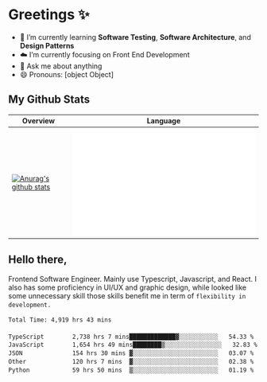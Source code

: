 # Greetings ✨

- 🌱 I’m currently learning **Software Testing**, **Software Architecture**, and **Design Patterns**
- ☁️ I’m currently focusing on Front End Development
- 💬 Ask me about anything
- 😄 Pronouns: [object Object]

## My Github Stats

| Overview | Language |
| --- | --- |
|[![Anurag's github stats](https://github-readme-stats.vercel.app/api?username=abui-am&count_private=true)](https://github.com/anuraghazra/github-readme-stats)|![Language](https://raw.githubusercontent.com/abui-am/stats/c6455f656dfce7acd3951e5ec5b25d72af0b2ee3/generated/languages.svg)|

## Hello there, 
Frontend Software Engineer. 
Mainly use Typescript, Javascript, and React. I also has some proficiency in UI/UX and graphic design, while looked like some unnecessary skill those skills benefit me in term of `flexibility in development.`


<!--START_SECTION:waka-->

```txt
Total Time: 4,919 hrs 43 mins

TypeScript        2,738 hrs 7 mins█████████████▓░░░░░░░░░░░   54.33 %
JavaScript        1,654 hrs 49 mins████████▒░░░░░░░░░░░░░░░░   32.83 %
JSON              154 hrs 30 mins ▓░░░░░░░░░░░░░░░░░░░░░░░░   03.07 %
Other             120 hrs 7 mins  ▓░░░░░░░░░░░░░░░░░░░░░░░░   02.38 %
Python            59 hrs 50 mins  ▒░░░░░░░░░░░░░░░░░░░░░░░░   01.19 %
```

<!--END_SECTION:waka-->
